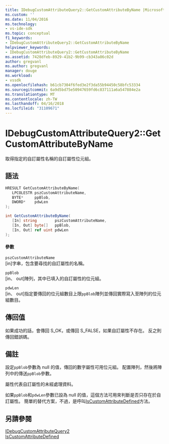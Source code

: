 ```yaml
---
title: IDebugCustomAttributeQuery2::GetCustomAttributeByName |Microsoft 文件
ms.custom: ''
ms.date: 11/04/2016
ms.technology:
- vs-ide-sdk
ms.topic: conceptual
f1_keywords:
- IDebugCustomAttributeQuery2::GetCustomAttributeByName
helpviewer_keywords:
- IDebugCustomAttributeQuery2::GetCustomAttributeByName
ms.assetid: 7428dfeb-8929-41b2-9b99-cb343a86c02d
author: gregvanl
ms.author: gregvanl
manager: douge
ms.workload:
- vssdk
ms.openlocfilehash: b61cb7304f6fed3e2f3da55b94450c58bfc53334
ms.sourcegitcommit: 6a9d5bd75e50947659fd6c837111a6a547884e2a
ms.translationtype: MT
ms.contentlocale: zh-TW
ms.lasthandoff: 04/16/2018
ms.locfileid: "31109671"
---
```

# <a name="idebugcustomattributequery2getcustomattributebyname"></a>IDebugCustomAttributeQuery2::GetCustomAttributeByName
取得指定的自訂屬性名稱的自訂屬性位元組。  
  
## <a name="syntax"></a>語法  
  
```cpp  
HRESULT GetCustomAttributeByName(   
   LPCOLESTR pszCustomAttributeName,  
   BYTE*     ppBlob,  
   DWORD*    pdwLen  
);  
```  
  
```csharp  
int GetCustomAttributeByName(  
   [In] string        pszCustomAttributeName,   
   [In, Out] byte[]   ppBlob,   
   [In, Out] ref uint pdwLen  
);  
```  
  
#### <a name="parameters"></a>參數  
 `pszCustomAttributeName`  
 [in]字串，包含要尋找的自訂屬性的名稱。  
  
 `ppBlob`  
 [in、 out]陣列，其中已填入的自訂屬性的位元組。  
  
 `pdwLen`  
 [in、 out]指定要傳回的位元組數目上限`ppBlob`陣列並傳回實際寫入至陣列的位元組數目。  
  
## <a name="return-value"></a>傳回值  
 如果成功的話，會傳回 S_OK，或傳回 S_FALSE，如果自訂屬性不存在。 反之則傳回錯誤碼。  
  
## <a name="remarks"></a>備註  
 設定`ppBlob`參數為 null 的值，傳回的數字屬性可用位元組。 配置陣列，然後將陣列中的傳送`ppBlob`參數。  
  
 屬性代表自訂屬性的未經處理資料。  
  
 如果`ppBlob`和`pdwLen`參數已設為 null 的值，這個方法可用來判斷是否只存在於自訂屬性。 簡單的替代方案，不過，是呼叫[IsCustomAttributeDefined](../../../extensibility/debugger/reference/idebugcustomattributequery2-iscustomattributedefined.md)方法。  
  
## <a name="see-also"></a>另請參閱  
 [IDebugCustomAttributeQuery2](../../../extensibility/debugger/reference/idebugcustomattributequery2.md)   
 [IsCustomAttributeDefined](../../../extensibility/debugger/reference/idebugcustomattributequery2-iscustomattributedefined.md)